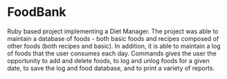 # FoodBank
Ruby based project implementing a Diet Manager. The project was able to maintain a database of foods - both basic foods and recipes composed of other foods (both recipes and basic). In addition, it is able to maintain a log of foods that the user consumes each day. Commands gives the user the opportunity to add and delete foods, to log and unlog foods for a given date, to save the log and food database, and to print a variety of reports.
